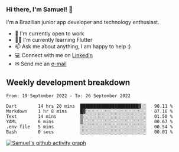 ### Hi there, I'm Samuel! 👋

I'm a Brazilian junior app developer and technology enthusiast.

- 🏢 I'm currently open to work
- 👨‍💻 I'm currently learning Flutter
- 📫 Ask me about anything, I am happy to help :)
- 💻 Connect with me on [LinkedIn](https://www.linkedin.com/in/samuel-s-marques/)
- ✉ Send me an [e-mail](mailto:samuel.s.marques@protonmail.com)

## Weekly development breakdown
<!--START_SECTION:waka-->

```text
From: 19 September 2022 - To: 26 September 2022

Dart        14 hrs 20 mins  ██████████████████████▓░░   90.11 %
Markdown    1 hr 8 mins     █▓░░░░░░░░░░░░░░░░░░░░░░░   07.16 %
Text        14 mins         ▒░░░░░░░░░░░░░░░░░░░░░░░░   01.50 %
YAML        6 mins          ▒░░░░░░░░░░░░░░░░░░░░░░░░   00.67 %
.env file   5 mins          ░░░░░░░░░░░░░░░░░░░░░░░░░   00.54 %
Bash        0 secs          ░░░░░░░░░░░░░░░░░░░░░░░░░   00.01 %
```

<!--END_SECTION:waka-->

[![Samuel's github activity graph](https://activity-graph.herokuapp.com/graph?username=samuel-s-marques&theme=react-dark)](https://github.com/samuel-s-marques)
